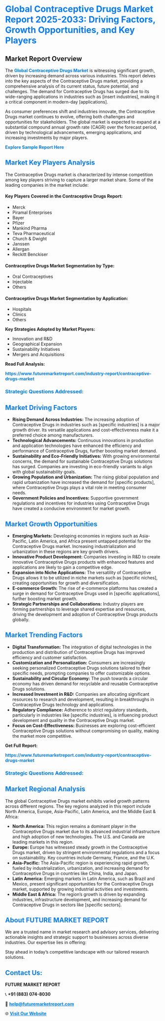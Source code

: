 <h1 style="color: #007BFF;">Global Contraceptive Drugs Market Report 2025-2033: Driving Factors, Growth Opportunities, and Key Players</h1>

<section id="overview">
<h2>Market Report Overview</h2>
<p>The <a href="https://www.futuremarketreport.com/industry-report/contraceptive-drugs-market" style="color: #007BFF; text-decoration: none;"><strong>Global Contraceptive Drugs Market</strong></a> is witnessing significant growth, driven by increasing demand across various industries. This report delves into the key aspects of the Contraceptive Drugs market, providing a comprehensive analysis of its current status, future potential, and challenges. The demand for Contraceptive Drugs has surged due to its wide-ranging applications in industries such as [insert industries], making it a critical component in modern-day [applications].</p>
<p>As consumer preferences shift and industries innovate, the Contraceptive Drugs market continues to evolve, offering both challenges and opportunities for stakeholders. The global market is expected to expand at a substantial compound annual growth rate (CAGR) over the forecast period, driven by technological advancements, emerging applications, and increasing investments by major players.</p>
</section>

<section id="overview">
<p><a href="https://www.futuremarketreport.com/request-sample/reportId=77037" style="color: #007BFF; text-decoration: none;"><strong>Explore Sample Report Here</strong></a></p>
</section>

<section id="key-players">
<h2 style="color: #007BFF;">Market Key Players Analysis</h2>
<p>The Contraceptive Drugs market is characterized by intense competition among key players striving to capture a larger market share. Some of the leading companies in the market include:</p>
<h4>Key Players Covered in the Contraceptive Drugs Report:</h4>
<ul><li>Merck</li><li>Piramal Enterprises</li><li>Bayer</li><li>Pfizer</li><li>Mankind Pharma</li><li>Teva Pharmaceutical</li><li>Church &amp; Dwight</li><li>Janssen</li><li>Allergan</li><li>Reckitt Benckiser</li></ul>
<h4>Contraceptive Drugs Market Segmentation by Type:</h4>
<ul><li>Oral Contraceptives</li><li>Injectable</li><li>Others</li></ul>

<h4>Contraceptive Drugs Market Segmentation by Application:</h4>
<ul><li>Hospitals</li><li>Clinics</li><li>Others</li></ul>
<p><strong>Key Strategies Adopted by Market Players:</strong></p>
<ul>
<li>Innovation and R&D</li>
<li>Geographical Expansion</li>
<li>Sustainability Initiatives</li>
<li>Mergers and Acquisitions</li>
</ul>
</section>

<section>
<p><strong>Read Full Analysis: </strong></p><a href="https://www.futuremarketreport.com/industry-report/contraceptive-drugs-market" style="color: #007BFF; text-decoration: none;"><strong>https://www.futuremarketreport.com/industry-report/contraceptive-drugs-market</strong></a>
<h3 style="color: #007BFF;">Strategic Questions Addressed:</h3>
</section>

<section id="driving-factors">
<h2 style="color: #007BFF;">Market Driving Factors</h2>
<ul>
<li><strong>Rising Demand Across Industries:</strong> The increasing adoption of Contraceptive Drugs in industries such as [specific industries] is a major growth driver. Its versatile applications and cost-effectiveness make it a preferred choice among manufacturers.</li>
<li><strong>Technological Advancements:</strong> Continuous innovations in production and application technologies have enhanced the efficiency and performance of Contraceptive Drugs, further boosting market demand.</li>
<li><strong>Sustainability and Eco-Friendly Initiatives:</strong> With growing environmental concerns, the demand for sustainable Contraceptive Drugs solutions has surged. Companies are investing in eco-friendly variants to align with global sustainability goals.</li>
<li><strong>Growing Population and Urbanization:</strong> The rising global population and rapid urbanization have increased the demand for [specific products], where Contraceptive Drugs plays a vital role in meeting consumer needs.</li>
<li><strong>Government Policies and Incentives:</strong> Supportive government regulations and incentives for industries using Contraceptive Drugs have created a conducive environment for market growth.</li>
</ul>
</section>

<section id="growth-opportunities">
<h2 style="color: #007BFF;">Market Growth Opportunities</h2>
<ul>
<li><strong>Emerging Markets:</strong> Developing economies in regions such as Asia-Pacific, Latin America, and Africa present untapped potential for the Contraceptive Drugs market. Increasing industrialization and urbanization in these regions are key growth drivers.</li>
<li><strong>Innovative Product Development:</strong> Companies investing in R&D to create innovative Contraceptive Drugs products with enhanced features and applications are likely to gain a competitive edge.</li>
<li><strong>Expansion into Niche Applications:</strong> The versatility of Contraceptive Drugs allows it to be utilized in niche markets such as [specific niches], creating opportunities for growth and diversification.</li>
<li><strong>E-commerce Growth:</strong> The rise of e-commerce platforms has created a surge in demand for Contraceptive Drugs used in [specific applications], further boosting market growth.</li>
<li><strong>Strategic Partnerships and Collaborations:</strong> Industry players are forming partnerships to leverage shared expertise and resources, driving the development and adoption of Contraceptive Drugs products globally.</li>
</ul>
</section>

<section id="trending-factors">
<h2 style="color: #007BFF;">Market Trending Factors</h2>
<ul>
<li><strong>Digital Transformation:</strong> The integration of digital technologies in the production and distribution of Contraceptive Drugs has improved efficiency and customer satisfaction.</li>
<li><strong>Customization and Personalization:</strong> Consumers are increasingly seeking personalized Contraceptive Drugs solutions tailored to their specific needs, prompting companies to offer customizable options.</li>
<li><strong>Sustainability and Circular Economy:</strong> The push towards a circular economy has driven demand for recyclable and reusable Contraceptive Drugs solutions.</li>
<li><strong>Increased Investment in R&D:</strong> Companies are allocating significant resources to research and development, resulting in breakthroughs in Contraceptive Drugs technology and applications.</li>
<li><strong>Regulatory Compliance:</strong> Adherence to strict regulatory standards, particularly in industries like [specific industries], is influencing product development and quality in the Contraceptive Drugs market.</li>
<li><strong>Focus on Cost-Effectiveness:</strong> Businesses are exploring cost-efficient Contraceptive Drugs solutions without compromising on quality, making the market more competitive.</li>
</ul>
</section>

<section>
<p><strong>Get Full Report: </strong></p><a href="https://www.futuremarketreport.com/industry-report/contraceptive-drugs-market" style="color: #007BFF; text-decoration: none;"><strong>https://www.futuremarketreport.com/industry-report/contraceptive-drugs-market</strong></a>
<h3 style="color: #007BFF;">Strategic Questions Addressed:</h3>
</section>


<section id="regional-analysis">
<h2 style="color: #007BFF;">Market Regional Analysis</h2>
<p>The global Contraceptive Drugs market exhibits varied growth patterns across different regions. The key regions analyzed in this report include North America, Europe, Asia-Pacific, Latin America, and the Middle East & Africa:</p>
<ul>
<li><strong>North America:</strong> This region remains a dominant player in the Contraceptive Drugs market due to its advanced industrial infrastructure and high adoption of new technologies. The U.S. and Canada are leading markets in this region.</li>
<li><strong>Europe:</strong> Europe has witnessed steady growth in the Contraceptive Drugs market, driven by stringent environmental regulations and a focus on sustainability. Key countries include Germany, France, and the U.K.</li>
<li><strong>Asia-Pacific:</strong> The Asia-Pacific region is experiencing rapid growth, fueled by industrialization, urbanization, and increasing demand for Contraceptive Drugs in countries like China, India, and Japan.</li>
<li><strong>Latin America:</strong> Emerging markets in Latin America, such as Brazil and Mexico, present significant opportunities for the Contraceptive Drugs market, supported by growing industrial activities and investments.</li>
<li><strong>Middle East & Africa:</strong> The region’s growth is driven by expanding industries, infrastructure development, and increasing demand for Contraceptive Drugs in sectors like [specific sectors].</li>
</ul>
</section>

<footer>
<h2 style="color: #007BFF;">About FUTURE MARKET REPORT</h2>
<p>We are a trusted name in market research and advisory services, delivering actionable insights and strategic support to businesses across diverse industries. Our expertise lies in offering:</p>

<p>Stay ahead in today’s competitive landscape with our tailored research solutions.</p>

<h2 style="color: #007BFF;">Contact Us:</h2>
<p><strong>FUTURE MARKET REPORT</strong></p>
<p>📞 <strong>+91 (883) 074-8030</strong></p>
<p>📧 <strong><a href="mailto:help@futuremarketreport.com" style="color: #007BFF;">help@futuremarketreport.com</a></strong></p>
<p>🌐 <strong><a href="https://www.futuremarketreport.com/" style="color: #007BFF;">Visit Our Website</a></strong></p>
</footer>